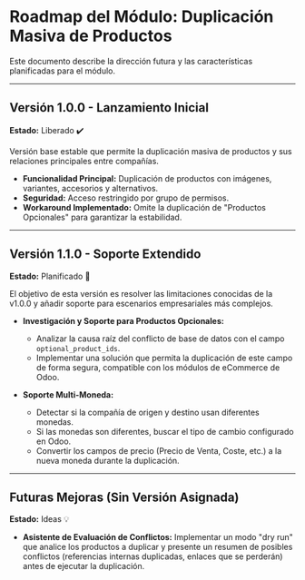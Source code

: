 # Roadmap del Módulo: Duplicación Masiva de Productos

Este documento describe la dirección futura y las características planificadas para el módulo.

---

## Versión 1.0.0 - Lanzamiento Inicial
**Estado:** Liberado ✔️

Versión base estable que permite la duplicación masiva de productos y sus relaciones principales entre compañías.

* **Funcionalidad Principal:** Duplicación de productos con imágenes, variantes, accesorios y alternativos.
* **Seguridad:** Acceso restringido por grupo de permisos.
* **Workaround Implementado:** Omite la duplicación de "Productos Opcionales" para garantizar la estabilidad.

---

## Versión 1.1.0 - Soporte Extendido
**Estado:** Planificado 📝

El objetivo de esta versión es resolver las limitaciones conocidas de la v1.0.0 y añadir soporte para escenarios empresariales más complejos.

* **Investigación y Soporte para Productos Opcionales:**
    * Analizar la causa raíz del conflicto de base de datos con el campo `optional_product_ids`.
    * Implementar una solución que permita la duplicación de este campo de forma segura, compatible con los módulos de eCommerce de Odoo.

* **Soporte Multi-Moneda:**
    * Detectar si la compañía de origen y destino usan diferentes monedas.
    * Si las monedas son diferentes, buscar el tipo de cambio configurado en Odoo.
    * Convertir los campos de precio (Precio de Venta, Coste, etc.) a la nueva moneda durante la duplicación.

---

## Futuras Mejoras (Sin Versión Asignada)
**Estado:** Ideas 💡

* **Asistente de Evaluación de Conflictos:** Implementar un modo "dry run" que analice los productos a duplicar y presente un resumen de posibles conflictos (referencias internas duplicadas, enlaces que se perderán) antes de ejecutar la duplicación.